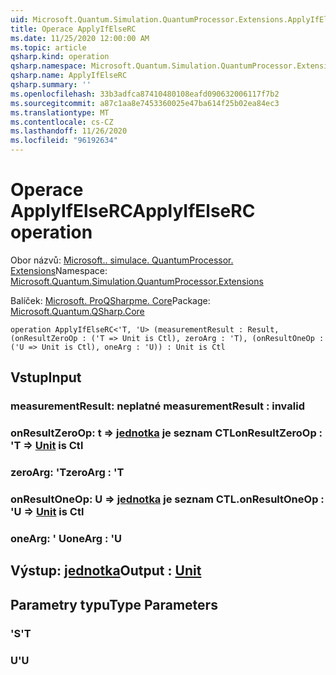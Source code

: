 ```yaml
---
uid: Microsoft.Quantum.Simulation.QuantumProcessor.Extensions.ApplyIfElseRC
title: Operace ApplyIfElseRC
ms.date: 11/25/2020 12:00:00 AM
ms.topic: article
qsharp.kind: operation
qsharp.namespace: Microsoft.Quantum.Simulation.QuantumProcessor.Extensions
qsharp.name: ApplyIfElseRC
qsharp.summary: ''
ms.openlocfilehash: 33b3adfca87410480108eafd090632006117f7b2
ms.sourcegitcommit: a87c1aa8e7453360025e47ba614f25b02ea84ec3
ms.translationtype: MT
ms.contentlocale: cs-CZ
ms.lasthandoff: 11/26/2020
ms.locfileid: "96192634"
---
```

# <a name="applyifelserc-operation"></a><span data-ttu-id="2097f-102">Operace ApplyIfElseRC</span><span class="sxs-lookup"><span data-stu-id="2097f-102">ApplyIfElseRC operation</span></span>

<span data-ttu-id="2097f-103">Obor názvů: [Microsoft.. simulace. QuantumProcessor. Extensions](xref:Microsoft.Quantum.Simulation.QuantumProcessor.Extensions)</span><span class="sxs-lookup"><span data-stu-id="2097f-103">Namespace: [Microsoft.Quantum.Simulation.QuantumProcessor.Extensions](xref:Microsoft.Quantum.Simulation.QuantumProcessor.Extensions)</span></span>

<span data-ttu-id="2097f-104">Balíček: [Microsoft. ProQSharpme. Core](https://nuget.org/packages/Microsoft.Quantum.QSharp.Core)</span><span class="sxs-lookup"><span data-stu-id="2097f-104">Package: [Microsoft.Quantum.QSharp.Core](https://nuget.org/packages/Microsoft.Quantum.QSharp.Core)</span></span>




```qsharp
operation ApplyIfElseRC<'T, 'U> (measurementResult : Result, (onResultZeroOp : ('T => Unit is Ctl), zeroArg : 'T), (onResultOneOp : ('U => Unit is Ctl), oneArg : 'U)) : Unit is Ctl
```


## <a name="input"></a><span data-ttu-id="2097f-105">Vstup</span><span class="sxs-lookup"><span data-stu-id="2097f-105">Input</span></span>

### <a name="measurementresult--__invalidresult__"></a><span data-ttu-id="2097f-106">measurementResult: __neplatné <Result>__</span><span class="sxs-lookup"><span data-stu-id="2097f-106">measurementResult : __invalid<Result>__</span></span>




### <a name="onresultzeroop--t--unit--is-ctl"></a><span data-ttu-id="2097f-107">onResultZeroOp: t => [jednotka](xref:microsoft.quantum.lang-ref.unit)  je seznam CTL</span><span class="sxs-lookup"><span data-stu-id="2097f-107">onResultZeroOp : 'T => [Unit](xref:microsoft.quantum.lang-ref.unit)  is Ctl</span></span>




### <a name="zeroarg--t"></a><span data-ttu-id="2097f-108">zeroArg: 'T</span><span class="sxs-lookup"><span data-stu-id="2097f-108">zeroArg : 'T</span></span>




### <a name="onresultoneop--u--unit--is-ctl"></a><span data-ttu-id="2097f-109">onResultOneOp: U => [jednotka](xref:microsoft.quantum.lang-ref.unit)  je seznam CTL.</span><span class="sxs-lookup"><span data-stu-id="2097f-109">onResultOneOp : 'U => [Unit](xref:microsoft.quantum.lang-ref.unit)  is Ctl</span></span>




### <a name="onearg--u"></a><span data-ttu-id="2097f-110">oneArg: ' U</span><span class="sxs-lookup"><span data-stu-id="2097f-110">oneArg : 'U</span></span>





## <a name="output--unit"></a><span data-ttu-id="2097f-111">Výstup: [jednotka](xref:microsoft.quantum.lang-ref.unit)</span><span class="sxs-lookup"><span data-stu-id="2097f-111">Output : [Unit](xref:microsoft.quantum.lang-ref.unit)</span></span>



## <a name="type-parameters"></a><span data-ttu-id="2097f-112">Parametry typu</span><span class="sxs-lookup"><span data-stu-id="2097f-112">Type Parameters</span></span>

### <a name="t"></a><span data-ttu-id="2097f-113">'S</span><span class="sxs-lookup"><span data-stu-id="2097f-113">'T</span></span>


### <a name="u"></a><span data-ttu-id="2097f-114">U</span><span class="sxs-lookup"><span data-stu-id="2097f-114">'U</span></span>

